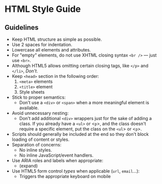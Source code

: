 # HTML Style Guide

## Guidelines

* Keep HTML structure as simple as possible.
* Use 2 spaces for indentation.
* Lowercase all elements and attributes.
* For "empty" elements, do not use XHTML closing syntax `<br />` — just use `<br>`.
* Although HTML5 allows omitting certain closing tags, like `</p>` and `</li>`, *Don't*.
* Keep `<head>` section in the following order:
  1. `<meta>` elements
  2. `<title>` element
  3. Style sheets
* Stick to proper semantics:
  * Don't use a `<div>` or `<span>` when a more meaningful element is available.
* Avoid unnecessary nesting:
  * Don't add additional `<div>` wrappers just for the sake of adding a class. If you already have a `<ul>` or <`p`>, and the class  doesn't require a specific element, put the class on the `<ul`> or <`p`>.
* Scripts should generally be included at the end so they don't block loading of content or styles.
* Separation of concerns:
  * No inline styles.
  * No inline JavaScript/event handlers.
* Use ARIA roles and labels when appropriate:
  * (expand)
* Use HTML5 form control *types* when applicable (`url`, `email`…):
  * Triggers the appropriate keyboard on mobile 


